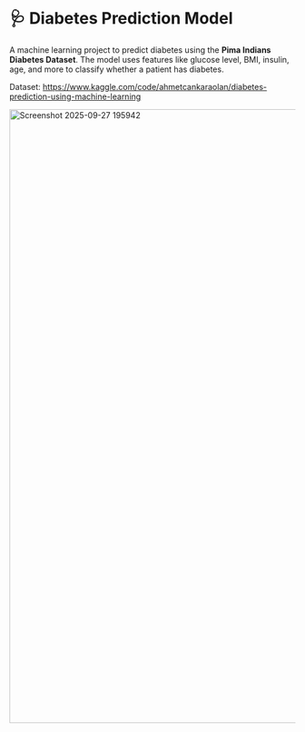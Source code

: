# 🩺 Diabetes Prediction Model

A machine learning project to predict diabetes using the **Pima Indians Diabetes Dataset**. The model uses features like glucose level, BMI, insulin, age, and more to classify whether a patient has diabetes.

Dataset: https://www.kaggle.com/code/ahmetcankaraolan/diabetes-prediction-using-machine-learning


<img width="1920" height="1080" alt="Screenshot 2025-09-27 195942" src="https://github.com/user-attachments/assets/71c5860a-7199-4733-9d88-472c0d0f30af" />
